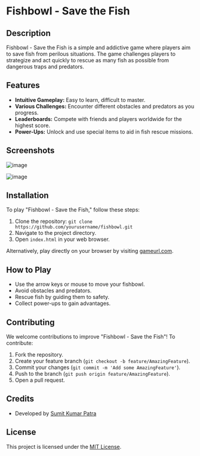 # Fishbowl - Save the Fish

## Description
Fishbowl - Save the Fish is a simple and addictive game where players aim to save fish from perilous situations. The game challenges players to strategize and act quickly to rescue as many fish as possible from dangerous traps and predators.

## Features
- **Intuitive Gameplay:** Easy to learn, difficult to master.
- **Various Challenges:** Encounter different obstacles and predators as you progress.
- **Leaderboards:** Compete with friends and players worldwide for the highest score.
- **Power-Ups:** Unlock and use special items to aid in fish rescue missions.

## Screenshots
![image](https://github.com/sok97/fish/assets/132917503/222d2bf9-9896-4d68-bd65-a533948d839d)

![image](https://github.com/sok97/fish/assets/132917503/d5e57ff6-caad-48a0-98da-2c03913959b3)



## Installation
To play "Fishbowl - Save the Fish," follow these steps:
1. Clone the repository: `git clone https://github.com/yourusername/fishbowl.git`
2. Navigate to the project directory.
3. Open `index.html` in your web browser.

Alternatively, play directly on your browser by visiting [gameurl.com](https://gameurl.com).

## How to Play
- Use the arrow keys or mouse to move your fishbowl.
- Avoid obstacles and predators.
- Rescue fish by guiding them to safety.
- Collect power-ups to gain advantages.

## Contributing
We welcome contributions to improve "Fishbowl - Save the Fish"! To contribute:
1. Fork the repository.
2. Create your feature branch (`git checkout -b feature/AmazingFeature`).
3. Commit your changes (`git commit -m 'Add some AmazingFeature'`).
4. Push to the branch (`git push origin feature/AmazingFeature`).
5. Open a pull request.

## Credits
- Developed by [Sumit Kumar Patra](https://github.com/sok97)


## License
This project is licensed under the [MIT License](LICENSE).


